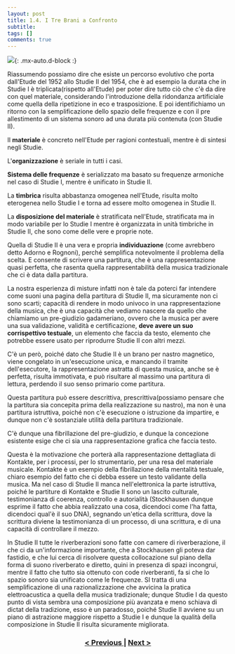 ```yaml
---
layout: post
title: 1.4. I Tre Brani a Confronto
subtitle:
tags: []
comments: true
---
```


![](https://velitch.github.io/velitch/assets/img/learn/analisi_composizioni_stockhausen/fig.contronto-brani.jpg){: .mx-auto.d-block :}

Riassumendo possiamo dire che esiste un percorso evolutivo che porta dall'Etude del 1952 allo
Studie II del 1954, che è ad esempio la durata che in Studie I è triplicata(rispetto all'Etude) per poter
dire tutto ciò che c'è da dire con quel materiale, considerando l'introduzione della ridondanza
artificiale come quella della ripetizione in eco e trasposizione. E poi identifichiamo un ritorno con la
semplificazione dello spazio delle frequenze e con il pre allestimento di un sistema sonoro ad una
durata più contenuta (con Studie II).

Il **materiale** è concreto nell'Etude per ragioni contestuali, mentre è di sintesi negli Studie.

L'**organizzazione** è seriale in tutti i casi.

**Sistema delle frequenze** è serializzato ma basato su frequenze armoniche nel caso di Studie I,
mentre è unificato in Studie II.

La **timbrica** risulta abbastanza omogenea nell'Etude, risulta molto eterogenea nello Studie I e torna
ad essere molto omogenea in Studie II.

La **disposizione del materiale** è stratificata nell'Etude, stratificata ma in modo variabile per lo
Studie I mentre è organizzata in unità timbriche in Studie II, che sono come delle vere e proprie
note.

Quella di Studie II è una vera e propria **individuazione** (come avrebbero detto Adorno e Rognoni),
perché semplifica notevolmente il problema della scelta. E consente di scrivere una partitura, che è
una rappresentazione quasi perfetta, che rasenta quella rappresentabilità della musica tradizionale
che ci è data dalla partitura.

La nostra esperienza di misture infatti non è tale da poterci far intendere come suoni una pagina
della partitura di Studie II, ma sicuramente non ci sono scarti; capacità di rendere in modo univoco
in una rappresentazione della musica, che è una capacità che vediamo nascere da quello che
chiamiamo un pre-giudizio gadameriano, ovvero che la musica per avere una sua validazione,
validità e certificazione, **deve avere un suo corrispettivo testuale**, un elemento che faccia da testo,
elemento che potrebbe essere usato per riprodurre Studie II con altri mezzi.

C'è un però, poiché dato che Studie II è un brano per nastro magnetico, viene congelato in
un'esecuzione unica, e mancando il tramite dell'esecutore, la rappresentazione astratta di questa
musica, anche se è perfetta, risulta immotivata, e può risultare al massimo una partitura di lettura,
perdendo il suo senso primario come partitura.

Questa partitura può essere descrittiva, prescrittiva(possiamo pensare che la partitura sia concepita
prima della realizzazione su nastro), ma non è una partitura istruttiva, poiché non c'è esecuzione o
istruzione da impartire, e dunque non c'è sostanziale utilità della partitura tradizionale.

C'è dunque una fibrillazione del pre-giudizio, e dunque la concezione esistente esige che ci sia una
rappresentazione grafica che faccia testo.

Questa è la motivazione che porterà alla rappresentazione dettagliata di Kontakte, per i processi, per
lo strumentario, per una resa del materiale musicale. Kontakte è un esempio della fibrillazione della
mentalità testuale, chiaro esempio del fatto che ci debba essere un testo validante della musica. Ma
nel caso di Studie II manca nell'elettronica la parte istruttiva, poiché le partiture di Kontakte e
Studie II sono un lascito culturale, testimonianza di coerenza, controllo e autorialità (Stockhausen
dunque esprime il fatto che abbia realizzato una cosa, dicendoci come l'ha fatta, dicendoci qual'è il
suo DNA), segnando un'etica della scrittura, dove la scrittura diviene la testimonianza di un
processo, di una scrittura, e di una capacità di controllare il mezzo.

In Studie II tutte le riverberazioni sono fatte con camere di riverberazione, il che ci da
un'informazione importante, che a Stockhausen gli poteva dar fastidio, e che lui cerca di risolvere
questa collocazione sul piano della forma di suono riverberato e diretto, quini in presenza di spazi
incongrui, mentre il fatto che tutto sia ottenuto con code riverberanti, fa si che lo spazio sonoro sia
unificato come le frequenze. SI tratta di una semplificazione di una razionalizzazione che avvicina
la pratica elettroacustica a quella della musica tradizionale; dunque Studie I da questo punto di vista
sembra una composizione più avanzata e meno schiava di dictat della tradizione, esso è un paradosso,
poiché Studie II avviene su un piano di astrazione maggiore rispetto a Studie I e dunque
la qualità della composizione in Studie II risulta sicuramente migliorata.

<h3 style="text-align:center">
<a href="https://velitch.github.io/velitch/2021-11-02-01_03_studio_ii/">< Previous </a>
|
<a href="https://velitch.github.io/velitch/2021-11-02-03_00_da_cosa_è_costituito_un_paradigma/">Next ></a>
</h3>
